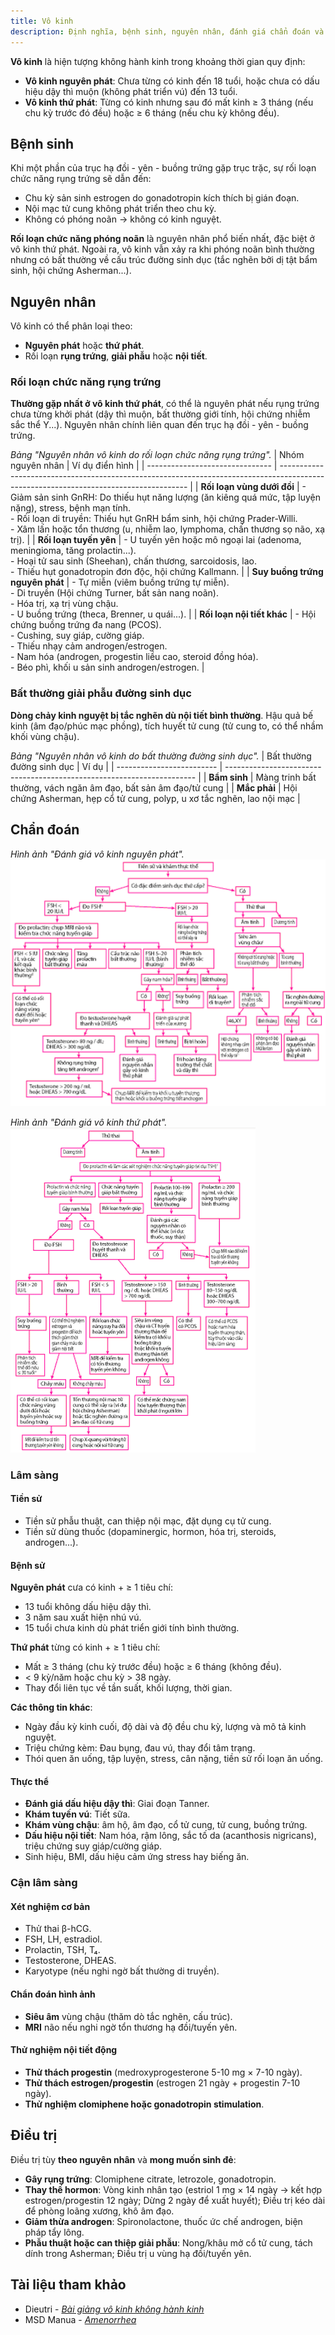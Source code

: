 ```yaml
---
title: Vô kinh
description: Định nghĩa, bệnh sinh, nguyên nhân, đánh giá chẩn đoán và phương pháp điều trị vô kinh.
---
```


**Vô kinh** là hiện tượng không hành kinh trong khoảng thời gian quy định:

- **Vô kinh nguyên phát**: Chưa từng có kinh đến 18 tuổi, hoặc chưa có dấu hiệu dậy thì muộn (không phát triển vú) đến 13 tuổi.
- **Vô kinh thứ phát**: Từng có kinh nhưng sau đó mất kinh ≥ 3 tháng (nếu chu kỳ trước đó đều) hoặc ≥ 6 tháng (nếu chu kỳ không đều).

## Bệnh sinh

Khi một phần của trục hạ đồi - yên - buồng trứng gặp trục trặc, sự rối loạn chức năng rụng trứng sẽ dẫn đến:

- Chu kỳ sản sinh estrogen do gonadotropin kích thích bị gián đoạn.
- Nội mạc tử cung không phát triển theo chu kỳ.
- Không có phóng noãn → không có kinh nguyệt.

**Rối loạn chức năng phóng noãn** là nguyên nhân phổ biến nhất, đặc biệt ở vô kinh thứ phát. Ngoài ra, vô kinh vẫn xảy ra khi phóng noãn bình thường nhưng có bất thường về cấu trúc đường sinh dục (tắc nghẽn bởi dị tật bẩm sinh, hội chứng Asherman...).

## Nguyên nhân

Vô kinh có thể phân loại theo:

- **Nguyên phát** hoặc **thứ phát**.
- Rối loạn **rụng trứng**, **giải phẫu** hoặc **nội tiết**.

### Rối loạn chức năng rụng trứng

**Thường gặp nhất ở vô kinh thứ phát**, có thể là nguyên phát nếu rụng trứng chưa từng khởi phát (dậy thì muộn, bất thường giới tính, hội chứng nhiễm sắc thể Y...). Nguyên nhân chính liên quan đến trục hạ đồi - yên - buồng trứng.

_Bảng "Nguyên nhân vô kinh do rối loạn chức năng rụng trứng"._
| Nhóm nguyên nhân | Ví dụ điển hình |
| ------------------------------- | ------------------------------------------------------------------------------------------------------------------------------------- |
| **Rối loạn vùng dưới đồi** | - Giảm sản sinh GnRH: Do thiếu hụt năng lượng (ăn kiêng quá mức, tập luyện nặng), stress, bệnh mạn tính.<br>- Rối loạn di truyền: Thiếu hụt GnRH bẩm sinh, hội chứng Prader-Willi.<br>- Xâm lấn hoặc tổn thương (u, nhiễm lao, lymphoma, chấn thương sọ não, xạ trị). |
| **Rối loạn tuyến yên** | - U tuyến yên hoặc mô ngoại lai (adenoma, meningioma, tăng prolactin...).<br>- Hoại tử sau sinh (Sheehan), chấn thương, sarcoidosis, lao.<br>- Thiếu hụt gonadotropin đơn độc, hội chứng Kallmann. |
| **Suy buồng trứng nguyên phát** | - Tự miễn (viêm buồng trứng tự miễn).<br>- Di truyền (Hội chứng Turner, bất sản nang noãn).<br>- Hóa trị, xạ trị vùng chậu.<br>- U buồng trứng (theca, Brenner, u quái...). |
| **Rối loạn nội tiết khác** | - Hội chứng buồng trứng đa nang (PCOS).<br>- Cushing, suy giáp, cường giáp.<br>- Thiếu nhạy cảm androgen/estrogen.<br>- Nam hóa (androgen, progestin liều cao, steroid đồng hóa).<br>- Béo phì, khối u sản sinh androgen/estrogen. |

### Bất thường giải phẫu đường sinh dục

**Dòng chảy kinh nguyệt bị tắc nghẽn dù nội tiết bình thường**. Hậu quả bế kinh (âm đạo/phúc mạc phồng), tích huyết tử cung (tử cung to, có thể nhầm khối vùng chậu).

_Bảng "Nguyên nhân vô kinh do bất thường đường sinh dục"._
| Bất thường đường sinh dục | Ví dụ |
| ------------------------- | ---------------------------------------------------------------------- |
| **Bẩm sinh** | Màng trinh bất thường, vách ngăn âm đạo, bất sản âm đạo/tử cung |
| **Mắc phải** | Hội chứng Asherman, hẹp cổ tử cung, polyp, u xơ tắc nghẽn, lao nội mạc |

## Chẩn đoán

_Hình ảnh "Đánh giá vô kinh nguyên phát"._
![Đánh giá vô kinh nguyên phát](./_images/vo-kinh/danh-gia-vo-kinh-nguyen-phat.png)

_Hình ảnh "Đánh giá vô kinh thứ phát"._
![Đánh giá vô kinh thứ phát](./_images/vo-kinh/danh-gia-vo-kinh-thu-phat.png)

### Lâm sàng

#### Tiền sử

- Tiền sử phẫu thuật, can thiệp nội mạc, đặt dụng cụ tử cung.
- Tiền sử dùng thuốc (dopaminergic, hormon, hóa trị, steroids, androgen...).

#### Bệnh sử

**Nguyên phát** cưa có kinh + ≥ 1 tiêu chí:

- 13 tuổi không dấu hiệu dậy thì.
- 3 năm sau xuất hiện nhú vú.
- 15 tuổi chưa kinh dù phát triển giới tính bình thường.

**Thứ phát** từng có kinh + ≥ 1 tiêu chí:

- Mất ≥ 3 tháng (chu kỳ trước đều) hoặc ≥ 6 tháng (không đều).
- < 9 kỳ/năm hoặc chu kỳ > 38 ngày.
- Thay đổi liên tục về tần suất, khối lượng, thời gian.

**Các thông tin khác**:

- Ngày đầu kỳ kinh cuối, độ dài và độ đều chu kỳ, lượng và mô tả kinh nguyệt.
- Triệu chứng kèm: Đau bụng, đau vú, thay đổi tâm trạng.
- Thói quen ăn uống, tập luyện, stress, cân nặng, tiền sử rối loạn ăn uống.

#### Thực thể

- **Đánh giá dấu hiệu dậy thì**: Giai đoạn Tanner.
- **Khám tuyến vú**: Tiết sữa.
- **Khám vùng chậu**: âm hộ, âm đạo, cổ tử cung, tử cung, buồng trứng.
- **Dấu hiệu nội tiết**: Nam hóa, rậm lông, sắc tố da (acanthosis nigricans), triệu chứng suy giáp/cường giáp.
- Sinh hiệu, BMI, dấu hiệu cảm ứng stress hay biếng ăn.

### Cận lâm sàng

#### Xét nghiệm cơ bản

- Thử thai β-hCG.
- FSH, LH, estradiol.
- Prolactin, TSH, T₄.
- Testosterone, DHEAS.
- Karyotype (nếu nghi ngờ bất thường di truyền).

#### Chẩn đoán hình ảnh

- **Siêu âm** vùng chậu (thăm dò tắc nghẽn, cấu trúc).
- **MRI** não nếu nghi ngờ tổn thương hạ đồi/tuyến yên.

#### Thử nghiệm nội tiết động

- **Thử thách progestin** (medroxyprogesterone 5-10 mg × 7-10 ngày).
- **Thử thách estrogen/progestin** (estrogen 21 ngày + progestin 7-10 ngày).
- **Thử nghiệm clomiphene hoặc gonadotropin stimulation**.

## Điều trị

Điều trị tùy **theo nguyên nhân** và **mong muốn sinh đẻ**:

- **Gây rụng trứng**: Clomiphene citrate, letrozole, gonadotropin.
- **Thay thế hormon**: Vòng kinh nhân tạo (estriol 1 mg × 14 ngày → kết hợp estrogen/progestin 12 ngày; Dừng 2 ngày để xuất huyết); Điều trị kéo dài để phòng loãng xương, khô âm đạo.
- **Giảm thừa androgen**: Spironolactone, thuốc ức chế androgen, biện pháp tẩy lông.
- **Phẫu thuật hoặc can thiệp giải phẫu**: Nong/khâu mở cổ tử cung, tách dính trong Asherman; Điều trị u vùng hạ đồi/tuyến yên.

## Tài liệu tham khảo

- Dieutri - [_Bài giảng vô kinh không hành kinh_](https://www.dieutri.vn/bgsanphukhoa/bai-giang-vo-kinh-khong-hanh-kinh)
- MSD Manua - [_Amenorrhea_](https://www.msdmanuals.com/professional/gynecology-and-obstetrics/menstrual-abnormalities/amenorrhea)
